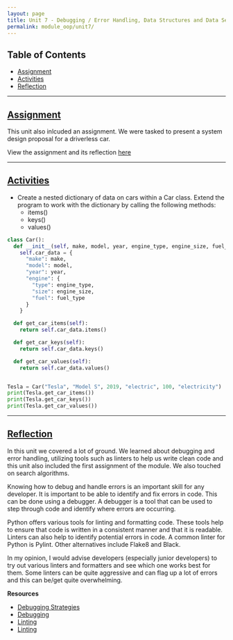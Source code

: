 ```yaml
---
layout: page
title: Unit 7 - Debugging / Error Handling, Data Structures and Data Search
permalink: module_oop/unit7/
---
```


## Table of Contents
- [Assignment](#assignment)
- [Activities](#activities)
- [Reflection](#reflection)

---
## [Assignment](#assignment)
This unit also inlcuded an assignment. We were tasked to present a system design proposal for a driverless car.  

View the assignment and its reflection [here](/eportfolio/module_oop/system_design/)

---
## [Activities](#activities)
- Create a nested dictionary of data on cars within a Car class. Extend the program to work with the dictionary by calling the following methods:
  - items()
  - keys()
  - values()

```python
class Car():
  def __init__(self, make, model, year, engine_type, engine_size, fuel_type):
    self.car_data = {
      "make": make,
      "model": model,
      "year": year,
      "engine": {
        "type": engine_type,
        "size": engine_size,
        "fuel": fuel_type
      }
    }

  def get_car_items(self):
    return self.car_data.items()

  def get_car_keys(self):
    return self.car_data.keys()

  def get_car_values(self):
    return self.car_data.values()


Tesla = Car("Tesla", "Model S", 2019, "electric", 100, "electricity")
print(Tesla.get_car_items())
print(Tesla.get_car_keys())
print(Tesla.get_car_values())

```

---

## [Reflection](#reflection)
In this unit we covered a lot of ground. We learned about debugging and error handling, utilizing tools such as linters to help us write clean code and this unit also included the first assignment of the module. We also touched on search algorithms. 

Knowing how to debug and handle errors is an important skill for any developer. It is important to be able to identify and fix errors in code. This can be done using a debugger. A debugger is a tool that can be used to step through code and identify where errors are occurring.

Python offers various tools for linting and formatting code. These tools help to ensure that code is written in a consistent manner and that it is readable. Linters can also help to identify potential errors in code. A common linter for Python is Pylint. 
Other alternatives include Flake8 and Black.

In my opinion, I would advise developers (especially junior developers) to try out various linters and formatters and see which one works best for them. Some linters can be quite aggressive and can flag up a lot of errors and this can be/get quite overwhelming.


**Resources** 
- [Debugging Strategies](https://www.cs.cornell.edu/courses/cs312/2006fa/lectures/lec26.html)
- [Debugging](https://www.w3schools.com/python/python_try_except.asp)
- [Linting](https://realpython.com/python-code-quality/)
- [Linting](https://www.freecodecamp.org/news/what-is-linting-and-how-can-it-save-you-time/)

